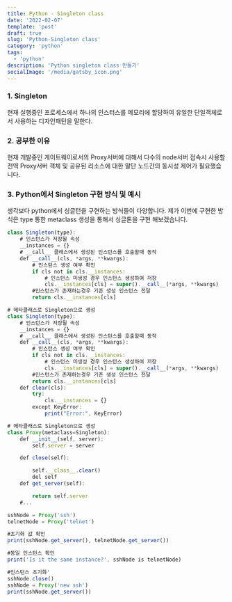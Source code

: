 ```yaml
---
title: Python - Singleton class
date: '2022-02-07'
template: 'post'
draft: true
slug: 'Python-Singleton class'
category: 'python'
tags:
  - 'python'
description: 'Python singleton class 만들기'
socialImage: '/media/gatsby_icon.png'
---
```


### 1. Singleton

현재 실행중인 프로세스에서 하나의 인스터스를 메모리에 할당하여 유일한 단일객체로서 사용하는 디자인패턴을 말한다.

### 2. 공부한 이유

현재 개발중인 게이트웨이로서의 Proxy서버에 대해서 다수의 node서버 접속시 사용할 전역 Proxy서버 객체 및
공유된 리소스에 대한 말단 노드간의 동시성 제어가 필요했습니다.

### 3. Python에서 Singleton 구현 방식 및 예시

생각보다 python에서 싱글턴을 구현하는 방식들이 다양합니다.
제가 이번에 구현한 방식은 type 통한 metaclass 생성을 통해서 싱글톤을 구현 해보겠습니다.

```javascript
class Singleton(type):
    # 인스턴스가 저장될 속성
    __instances = {}
    # __call__ 클래스에서 생성된 인스턴스를 호출할때 동작
    def __call__(cls, *args, **kwargs):
        # 인스턴스 생성 여부 확인
        if cls not in cls.__instances:
            # 인스턴스 미생성 경우 인스턴스 생성하여 저장
            cls.__instances[cls] = super().__call__(*args, **kwargs)
        #인스턴스가 존재하는경우 기존 생성 인스턴스 전달
        return cls.__instances[cls]

# 메타클래스로 Singleton으로 생성
class Singleton(type):
    # 인스턴스가 저장될 속성
    __instances = {}
    # __call__ 클래스에서 생성된 인스턴스를 호출할때 동작
    def __call__(cls, *args, **kwargs):
        # 인스턴스 생성 여부 확인
        if cls not in cls.__instances:
            # 인스턴스 미생성 경우 인스턴스 생성하여 저장
            cls.__instances[cls] = super().__call__(*args, **kwargs)
        #인스턴스가 존재하는경우 기존 생성 인스턴스 전달
        return cls.__instances[cls]
    def clear(cls):
        try:
            cls.__instances = {}
        except KeyError:
            print("Error:", KeyError)

# 메타클래스로 Singleton으로 생성
class Proxy(metaclass=Singleton):
    def __init__(self, server):
        self.server = server

    def close(self):

        self.__class__.clear()
        del self
    def get_server(self):

        return self.server
    #...

sshNode = Proxy('ssh')
telnetNode = Proxy('telnet')

#초기화 값 확인
print(sshNode.get_server(), telnetNode.get_server())

#동일 인스턴스 확인
print('Is it the same instance?', sshNode is telnetNode)

#인스턴스 초기화'
sshNode.close()
sshNode = Proxy('new ssh')
print(sshNode.get_server())

```
